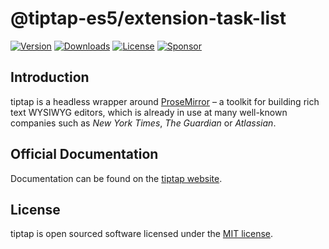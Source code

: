 # @tiptap-es5/extension-task-list

[![Version](https://img.shields.io/npm/v/@tiptap-es5/extension-task-list.svg?label=version)](https://www.npmjs.com/package/@tiptap-es5/extension-task-list)
[![Downloads](https://img.shields.io/npm/dm/@tiptap-es5/extension-task-list.svg)](https://npmcharts.com/compare/tiptap?minimal=true)
[![License](https://img.shields.io/npm/l/@tiptap-es5/extension-task-list.svg)](https://www.npmjs.com/package/@tiptap-es5/extension-task-list)
[![Sponsor](https://img.shields.io/static/v1?label=Sponsor&message=%E2%9D%A4&logo=GitHub)](https://github.com/sponsors/ueberdosis)

## Introduction

tiptap is a headless wrapper around [ProseMirror](https://ProseMirror.net) – a toolkit for building rich text WYSIWYG editors, which is already in use at many well-known companies such as _New York Times_, _The Guardian_ or _Atlassian_.

## Official Documentation

Documentation can be found on the [tiptap website](https://tiptap.dev).

## License

tiptap is open sourced software licensed under the [MIT license](https://github.com/ueberdosis/tiptap/blob/main/LICENSE.md).
